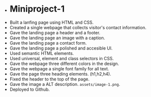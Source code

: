 * # Miniproject-1
* Built a lanfing page using HTML and CSS.
* Created a single webpage that collects visitor's contact information.
* Gave the landing page a header and a footer.
* Gave the landing page an image with a caption.
* Gave the landing page a contact form.
* Gave the landing page a polished and accesible UI.
* Used semantic HTML elements.
* Used universal, element and class selectors in CSS.
* Gave the webpage three different colors in the design.
* Gave the webpage a single font family for all text.
* Gave the page three heading elements. (h1,h2,h4).
* Fixed the header to the top of the page.
* Gave the image a ALT description. `assets/image-1.png`.
* Deployed to Github.
